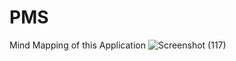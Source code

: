 # PMS
Mind Mapping of this Application
![Screenshot (117)](https://github.com/user-attachments/assets/4072203c-28f8-49da-a94e-506adb2197ab)
